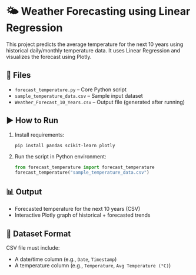 
# 🌤️ Weather Forecasting using Linear Regression

This project predicts the average temperature for the next 10 years using historical daily/monthly temperature data. It uses Linear Regression and visualizes the forecast using Plotly.

## 📁 Files

- `forecast_temperature.py` – Core Python script
- `sample_temperature_data.csv` – Sample input dataset
- `Weather_Forecast_10_Years.csv` – Output file (generated after running)

## ▶️ How to Run

1. Install requirements:
   ```
   pip install pandas scikit-learn plotly
   ```

2. Run the script in Python environment:
   ```python
   from forecast_temperature import forecast_temperature
   forecast_temperature("sample_temperature_data.csv")
   ```

## 📊 Output

- Forecasted temperature for the next 10 years (CSV)
- Interactive Plotly graph of historical + forecasted trends

## 📝 Dataset Format

CSV file must include:
- A date/time column (e.g., `Date`, `Timestamp`)
- A temperature column (e.g., `Temperature`, `Avg Temperature (°C)`)
